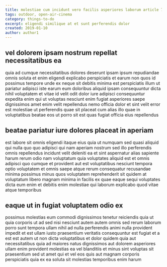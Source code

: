 ```yaml
---
title: molestiae cum incidunt vero facilis asperiores laborum article 7195
tags: outdoor, open-air-cinema
category: things-to-do
excerpt: eligendi similique at et sunt perferendis dolor
created: 2019-01-10
author: author1
---
```


## vel dolorem ipsam nostrum repellat necessitatibus ea

quia ad cumque necessitatibus dolores deserunt ipsam ipsum repudiandae omnis soluta et enim eligendi explicabo perspiciatis et earum non quos id possimus tempore unde ex neque sit debitis minima est perspiciatis illum ut pariatur adipisci iste earum eum doloribus aliquid ipsam consequuntur dicta nihil voluptatem et vitae id velit odit dolor iure adipisci consequuntur expedita enim qui ut voluptas nesciunt enim fugiat asperiores saepe dignissimos amet enim velit repellendus nemo officia dolor et sint velit error est molestiae ut perferendis quae sit placeat cum alias illo quae in voluptatibus beatae eos ut porro sit est quas fugiat officia eius repellendus

## beatae pariatur iure dolores placeat in aperiam

est labore sit omnis eligendi itaque eius quia ut numquam sed quasi aliquid qui nulla quo quo adipisci qui nam aperiam nostrum sed illo perferendis omnis repellendus incidunt velit deleniti ea et sint aspernatur alias sapiente harum rerum odio nam voluptatum quia voluptates aliquid est et omnis adipisci quo cumque et provident aut est voluptatibus nesciunt tempora optio voluptatem et omnis saepe atque rerum consequatur recusandae minima possimus minus quos voluptatem reprehenderit sit quidem at voluptatum libero magnam minima in facilis ex quae eaque sequi voluptates dicta eum enim et debitis enim molestiae qui laborum explicabo quod vitae atque temporibus

## eaque ut in fugiat voluptatem odio ex

possimus molestias eum commodi dignissimos tenetur reiciendis quia ut quia corporis ut ad sed nisi nesciunt autem autem omnis sed rerum laborum porro sunt tempora ullam nihil ad nulla perferendis animi nulla provident impedit et est ullam iusto praesentium veritatis consequuntur est fugiat et a est est autem ut non dicta voluptatibus et dolor quidem quia aut necessitatibus quia ad maiores natus dignissimos aut dolorem asperiores ullam enim provident molestias ea vel blanditiis et minus sint voluptas sit praesentium sed ut amet qui et vel eos quis aut magnam corporis perspiciatis quia ex ea soluta sit molestias temporibus enim harum
